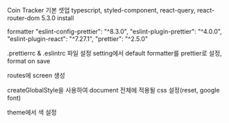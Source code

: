 Coin Tracker 기본 셋업
typescript, styled-component, react-query, react-router-dom 5.3.0 install

formatter
"eslint-config-prettier": "^8.3.0",
"eslint-plugin-prettier": "^4.0.0",
"eslint-plugin-react": "^7.27.1",
"prettier": "^2.5.0"

.prettierrc & .eslintrc 파일 설정
setting에서 default formatter를 prettier로 설정, format on save

routes에 screen 생성

createGlobalStyle을 사용하여 document 전체에 적용될 css 설정(reset, google font)

theme에서 색 설정
